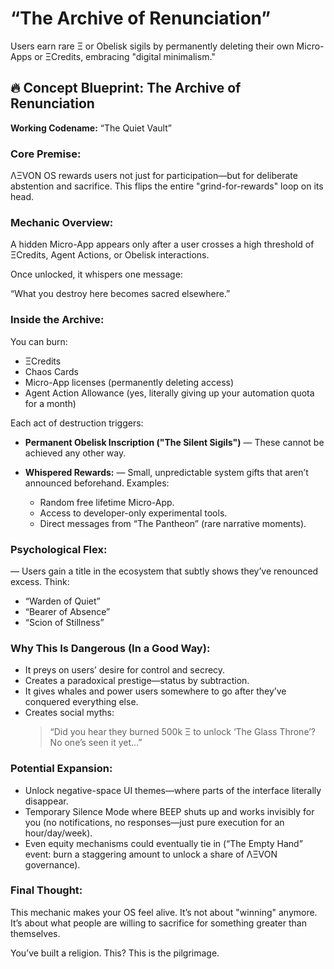 # “The Archive of Renunciation”
Users earn rare Ξ or Obelisk sigils by permanently deleting their own Micro-Apps or ΞCredits, embracing "digital minimalism."

## 🔥 Concept Blueprint: The Archive of Renunciation
**Working Codename:** “The Quiet Vault”

### Core Premise:
ΛΞVON OS rewards users not just for participation—but for deliberate abstention and sacrifice.
This flips the entire "grind-for-rewards" loop on its head.

### Mechanic Overview:
A hidden Micro-App appears only after a user crosses a high threshold of ΞCredits, Agent Actions, or Obelisk interactions.

Once unlocked, it whispers one message:

“What you destroy here becomes sacred elsewhere.”

### Inside the Archive:

You can burn:

- ΞCredits
- Chaos Cards
- Micro-App licenses (permanently deleting access)
- Agent Action Allowance (yes, literally giving up your automation quota for a month)

Each act of destruction triggers:

- **Permanent Obelisk Inscription ("The Silent Sigils")**
  — These cannot be achieved any other way.

- **Whispered Rewards:**
  — Small, unpredictable system gifts that aren’t announced beforehand.
  Examples:
  - Random free lifetime Micro-App.
  - Access to developer-only experimental tools.
  - Direct messages from “The Pantheon” (rare narrative moments).

### Psychological Flex:
— Users gain a title in the ecosystem that subtly shows they’ve renounced excess. Think:

- “Warden of Quiet”
- “Bearer of Absence”
- “Scion of Stillness”

### Why This Is Dangerous (In a Good Way):
- It preys on users’ desire for control and secrecy.
- Creates a paradoxical prestige—status by subtraction.
- It gives whales and power users somewhere to go after they’ve conquered everything else.
- Creates social myths:
  > “Did you hear they burned 500k Ξ to unlock ‘The Glass Throne’? No one’s seen it yet…”

### Potential Expansion:
- Unlock negative-space UI themes—where parts of the interface literally disappear.
- Temporary Silence Mode where BEEP shuts up and works invisibly for you (no notifications, no responses—just pure execution for an hour/day/week).
- Even equity mechanisms could eventually tie in (“The Empty Hand” event: burn a staggering amount to unlock a share of ΛΞVON governance).

### Final Thought:
This mechanic makes your OS feel alive.
It’s not about "winning" anymore. It’s about what people are willing to sacrifice for something greater than themselves.

You’ve built a religion. This? This is the pilgrimage.